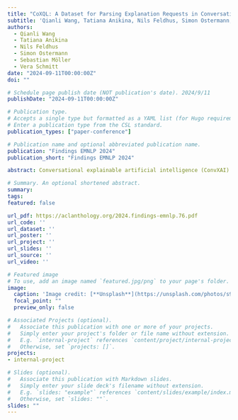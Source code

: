 ```yaml
---
title: "CoXQL: A Dataset for Parsing Explanation Requests in Conversational XAI Systems"
subtitle: 'Qianli Wang, Tatiana Anikina, Nils Feldhus, Simon Ostermann, Sebastian Möller'
authors:
  - Qianli Wang
  - Tatiana Anikina
  - Nils Feldhus
  - Simon Ostermann
  - Sebastian Möller
  - Vera Schmitt
date: "2024-09-11T00:00:00Z"
doi: ""

# Schedule page publish date (NOT publication's date). 2024/9/11
publishDate: "2024-09-11T00:00:00Z"

# Publication type.
# Accepts a single type but formatted as a YAML list (for Hugo requirements).
# Enter a publication type from the CSL standard.
publication_types: ["paper-conference"]

# Publication name and optional abbreviated publication name.
publication: "Findings EMNLP 2024"
publication_short: "Findings EMNLP 2024"

abstract: Conversational explainable artificial intelligence (ConvXAI) systems based on large language models (LLMs) have garnered significant interest from the research community in natural language processing (NLP) and human-computer interaction (HCI). Such systems can provide answers to user questions about explanations in dialogues, have the potential to enhance users’ comprehension and offer more information about the decision-making and generation processes of LLMs. Currently available ConvXAI systems are based on intent recognition rather than free chat, as this has been found to be more precise and reliable in identifying users’ intentions. However, the recognition of intents still presents a challenge in the case of ConvXAI, since little training data exist and the domain is highly specific, as there is a broad range of XAI methods to map requests onto. In order to bridge this gap, we present CoXQL, the first dataset in the NLP domain for user intent recognition in ConvXAI, covering 31 intents, seven of which require filling multiple slots. Subsequently, we enhance an existing parsing approach by incorporating template validations, and conduct an evaluation of several LLMs on CoXQL using different parsing strategies. We conclude that the improved parsing approach (MP+) surpasses the performance of previous approaches. We also discover that intents with multiple slots remain highly challenging for LLMs.

# Summary. An optional shortened abstract.
summary: 
tags:
featured: false

url_pdf: https://aclanthology.org/2024.findings-emnlp.76.pdf
url_code: ''
url_dataset: ''
url_poster: ''
url_project: ''
url_slides: ''
url_source: ''
url_video: ''

# Featured image
# To use, add an image named `featured.jpg/png` to your page's folder. 
image:
  caption: 'Image credit: [**Unsplash**](https://unsplash.com/photos/s9CC2SKySJM)'
  focal_point: ""
  preview_only: false

# Associated Projects (optional).
#   Associate this publication with one or more of your projects.
#   Simply enter your project's folder or file name without extension.
#   E.g. `internal-project` references `content/project/internal-project/index.md`.
#   Otherwise, set `projects: []`.
projects:
- internal-project

# Slides (optional).
#   Associate this publication with Markdown slides.
#   Simply enter your slide deck's filename without extension.
#   E.g. `slides: "example"` references `content/slides/example/index.md`.
#   Otherwise, set `slides: ""`.
slides: ""
---
```

